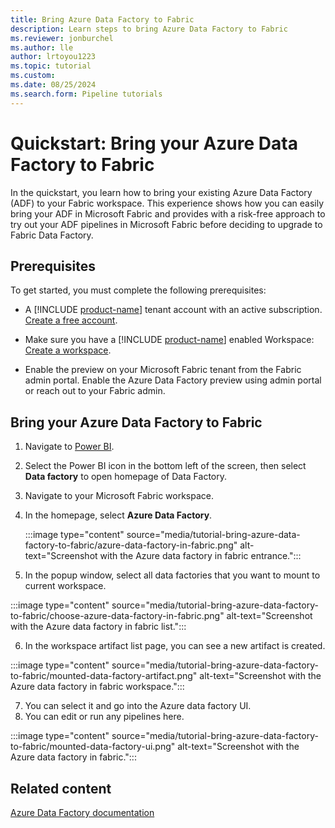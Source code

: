 ```yaml
---
title: Bring Azure Data Factory to Fabric
description: Learn steps to bring Azure Data Factory to Fabric
ms.reviewer: jonburchel
ms.author: lle
author: lrtoyou1223
ms.topic: tutorial
ms.custom:
ms.date: 08/25/2024
ms.search.form: Pipeline tutorials
---
```


# Quickstart: Bring your Azure Data Factory to Fabric

In the quickstart, you learn how to bring your existing Azure Data Factory (ADF) to your Fabric workspace. This experience shows how you can easily bring your ADF in Microsoft Fabric and provides with a risk-free approach to try out your ADF pipelines in Microsoft Fabric before deciding to upgrade to Fabric Data Factory.

## Prerequisites

To get started, you must complete the following prerequisites:

- A [!INCLUDE [product-name](../includes/product-name.md)] tenant account with an active subscription. [Create a free account](https://azure.microsoft.com/free/).

- Make sure you have a [!INCLUDE [product-name](../includes/product-name.md)] enabled Workspace: [Create a workspace](../fundamentals/create-workspaces.md).

- Enable the preview on your Microsoft Fabric tenant from the Fabric admin portal. Enable the Azure Data Factory preview using admin portal or reach out to your Fabric admin.

## Bring your Azure Data Factory to Fabric

1. Navigate to [Power BI](https://app.powerbi.com/).
2. Select the Power BI icon in the bottom left of the screen, then select **Data factory** to open homepage of Data Factory.
3. Navigate to your Microsoft Fabric workspace. 
4. In the homepage, select **Azure Data Factory**.

   :::image type="content" source="media/tutorial-bring-azure-data-factory-to-fabric/azure-data-factory-in-fabric.png" alt-text="Screenshot with the Azure data factory in fabric entrance.":::

5. In the popup window, select all data factories that you want to mount to current workspace. 

  :::image type="content" source="media/tutorial-bring-azure-data-factory-to-fabric/choose-azure-data-factory-in-fabric.png" alt-text="Screenshot with the Azure data factory in fabric list.":::

6. In the workspace artifact list page, you can see a new artifact is created.

:::image type="content" source="media/tutorial-bring-azure-data-factory-to-fabric/mounted-data-factory-artifact.png" alt-text="Screenshot with the Azure data factory in fabric workspace.":::

7. You can select it and go into the Azure data factory UI. 
8. You can edit or run any pipelines here.

:::image type="content" source="media/tutorial-bring-azure-data-factory-to-fabric/mounted-data-factory-ui.png" alt-text="Screenshot with the Azure data factory in fabric.":::

## Related content

[Azure Data Factory documentation](/azure/data-factory)
